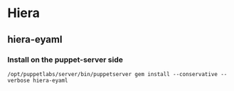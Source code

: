 # Hiera

## hiera-eyaml

### Install on the puppet-server side

```
/opt/puppetlabs/server/bin/puppetserver gem install --conservative --verbose hiera-eyaml
```
